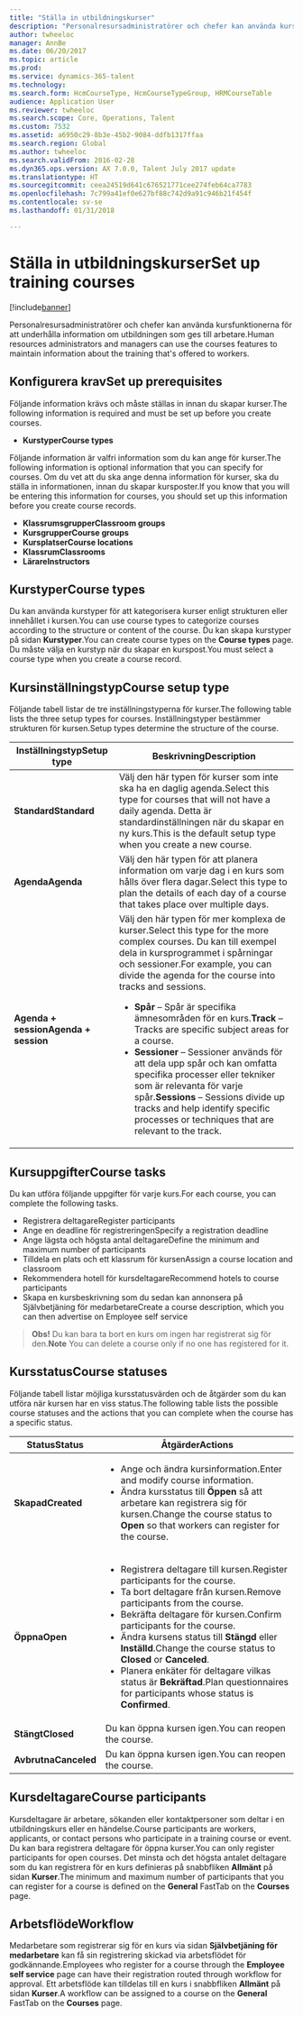 ```yaml
---
title: "Ställa in utbildningskurser"
description: "Personalresursadministratörer och chefer kan använda kursfunktionerna för att underhålla information om utbildningen som ges till arbetare."
author: twheeloc
manager: AnnBe
ms.date: 06/20/2017
ms.topic: article
ms.prod: 
ms.service: dynamics-365-talent
ms.technology: 
ms.search.form: HcmCourseType, HcmCourseTypeGroup, HRMCourseTable
audience: Application User
ms.reviewer: twheeloc
ms.search.scope: Core, Operations, Talent
ms.custom: 7532
ms.assetid: a6950c29-8b3e-45b2-9084-ddfb1317ffaa
ms.search.region: Global
ms.author: twheeloc
ms.search.validFrom: 2016-02-28
ms.dyn365.ops.version: AX 7.0.0, Talent July 2017 update
ms.translationtype: HT
ms.sourcegitcommit: ceea24519d641c676521771cee274feb64ca7783
ms.openlocfilehash: 7c799a41ef0e627bf88c742d9a91c946b21f454f
ms.contentlocale: sv-se
ms.lasthandoff: 01/31/2018

---
```


# <a name="set-up-training-courses"></a><span data-ttu-id="105e5-103">Ställa in utbildningskurser</span><span class="sxs-lookup"><span data-stu-id="105e5-103">Set up training courses</span></span>

[!include[banner](includes/banner.md)]


<span data-ttu-id="105e5-104">Personalresursadministratörer och chefer kan använda kursfunktionerna för att underhålla information om utbildningen som ges till arbetare.</span><span class="sxs-lookup"><span data-stu-id="105e5-104">Human resources administrators and managers can use the courses features to maintain information about the training that's offered to workers.</span></span>

 <a name="set-up-prerequisites"></a><span data-ttu-id="105e5-105"> Konfigurera krav</span><span class="sxs-lookup"><span data-stu-id="105e5-105">Set up prerequisites</span></span>
---------------------

<span data-ttu-id="105e5-106">Följande information krävs och måste ställas in innan du skapar kurser.</span><span class="sxs-lookup"><span data-stu-id="105e5-106">The following information is required and must be set up before you create courses.</span></span>
-   <span data-ttu-id="105e5-107">**Kurstyper**</span><span class="sxs-lookup"><span data-stu-id="105e5-107">**Course types**</span></span>

<span data-ttu-id="105e5-108">Följande information är valfri information som du kan ange för kurser.</span><span class="sxs-lookup"><span data-stu-id="105e5-108">The following information is optional information that you can specify for courses.</span></span> <span data-ttu-id="105e5-109">Om du vet att du ska ange denna information för kurser, ska du ställa in informationen, innan du skapar kursposter.</span><span class="sxs-lookup"><span data-stu-id="105e5-109">If you know that you will be entering this information for courses, you should set up this information before you create course records.</span></span>
-   <span data-ttu-id="105e5-110">**Klassrumsgrupper**</span><span class="sxs-lookup"><span data-stu-id="105e5-110">**Classroom groups**</span></span>
-   <span data-ttu-id="105e5-111">**Kursgrupper**</span><span class="sxs-lookup"><span data-stu-id="105e5-111">**Course groups**</span></span>
-   <span data-ttu-id="105e5-112">**Kursplatser**</span><span class="sxs-lookup"><span data-stu-id="105e5-112">**Course locations**</span></span>
-   <span data-ttu-id="105e5-113">**Klassrum**</span><span class="sxs-lookup"><span data-stu-id="105e5-113">**Classrooms**</span></span>
-   <span data-ttu-id="105e5-114">**Lärare**</span><span class="sxs-lookup"><span data-stu-id="105e5-114">**Instructors**</span></span>

## <a name="course-types"></a><span data-ttu-id="105e5-115">Kurstyper</span><span class="sxs-lookup"><span data-stu-id="105e5-115">Course types</span></span>
<span data-ttu-id="105e5-116">Du kan använda kurstyper för att kategorisera kurser enligt strukturen eller innehållet i kursen.</span><span class="sxs-lookup"><span data-stu-id="105e5-116">You can use course types to categorize courses according to the structure or content of the course.</span></span> <span data-ttu-id="105e5-117">Du kan skapa kurstyper på sidan **Kurstyper**.</span><span class="sxs-lookup"><span data-stu-id="105e5-117">You can create course types on the **Course types** page.</span></span> <span data-ttu-id="105e5-118">Du måste välja en kurstyp när du skapar en kurspost.</span><span class="sxs-lookup"><span data-stu-id="105e5-118">You must select a course type when you create a course record.</span></span>

## <a name="course-setup-type"></a><span data-ttu-id="105e5-119">Kursinställningstyp</span><span class="sxs-lookup"><span data-stu-id="105e5-119">Course setup type</span></span>
<span data-ttu-id="105e5-120">Följande tabell listar de tre inställningstyperna för kurser.</span><span class="sxs-lookup"><span data-stu-id="105e5-120">The following table lists the three setup types for courses.</span></span> <span data-ttu-id="105e5-121">Inställningstyper bestämmer strukturen för kursen.</span><span class="sxs-lookup"><span data-stu-id="105e5-121">Setup types determine the structure of the course.</span></span>

<table>
<thead>
<tr class="header">
<th><span data-ttu-id="105e5-122">Inställningstyp</span><span class="sxs-lookup"><span data-stu-id="105e5-122">Setup type</span></span></th>
<th><span data-ttu-id="105e5-123">Beskrivning</span><span class="sxs-lookup"><span data-stu-id="105e5-123">Description</span></span></th>
</tr>
</thead>
<tbody>
<tr class="odd">
<td><span data-ttu-id="105e5-124"><strong>Standard</strong></span><span class="sxs-lookup"><span data-stu-id="105e5-124"><strong>Standard</strong></span></span></td>
<td><span data-ttu-id="105e5-125">Välj den här typen för kurser som inte ska ha en daglig agenda.</span><span class="sxs-lookup"><span data-stu-id="105e5-125">Select this type for courses that will not have a daily agenda.</span></span> <span data-ttu-id="105e5-126">Detta är standardinställningen när du skapar en ny kurs.</span><span class="sxs-lookup"><span data-stu-id="105e5-126">This is the default setup type when you create a new course.</span></span></td>
</tr>
<tr class="even">
<td><span data-ttu-id="105e5-127"><strong>Agenda</strong></span><span class="sxs-lookup"><span data-stu-id="105e5-127"><strong>Agenda</strong></span></span></td>
<td><span data-ttu-id="105e5-128">Välj den här typen för att planera information om varje dag i en kurs som hålls över flera dagar.</span><span class="sxs-lookup"><span data-stu-id="105e5-128">Select this type to plan the details of each day of a course that takes place over multiple days.</span></span></td>
</tr>
<tr class="odd">
<td><span data-ttu-id="105e5-129"><strong>Agenda + session</strong></span><span class="sxs-lookup"><span data-stu-id="105e5-129"><strong>Agenda + session</strong></span></span></td>
<td><span data-ttu-id="105e5-130">Välj den här typen för mer komplexa de kurser.</span><span class="sxs-lookup"><span data-stu-id="105e5-130">Select this type for the more complex courses.</span></span> <span data-ttu-id="105e5-131">Du kan till exempel dela in kursprogrammet i spårningar och sessioner.</span><span class="sxs-lookup"><span data-stu-id="105e5-131">For example, you can divide the agenda for the course into tracks and sessions.</span></span>
<ul>
<li><span data-ttu-id="105e5-132"><strong>Spår</strong> – Spår är specifika ämnesområden för en kurs.</span><span class="sxs-lookup"><span data-stu-id="105e5-132"><strong>Track</strong> – Tracks are specific subject areas for a course.</span></span></li>
<li><span data-ttu-id="105e5-133"><strong>Sessioner</strong> – Sessioner används för att dela upp spår och kan omfatta specifika processer eller tekniker som är relevanta för varje spår.</span><span class="sxs-lookup"><span data-stu-id="105e5-133"><strong>Sessions</strong> – Sessions divide up tracks and help identify specific processes or techniques that are relevant to the track.</span></span></li>
</ul></td>
</tr>
</tbody>
</table>

## <a name="course-tasks"></a><span data-ttu-id="105e5-134">Kursuppgifter</span><span class="sxs-lookup"><span data-stu-id="105e5-134">Course tasks</span></span>
<span data-ttu-id="105e5-135">Du kan utföra följande uppgifter för varje kurs.</span><span class="sxs-lookup"><span data-stu-id="105e5-135">For each course, you can complete the following tasks.</span></span>
-   <span data-ttu-id="105e5-136">Registrera deltagare</span><span class="sxs-lookup"><span data-stu-id="105e5-136">Register participants</span></span>
-   <span data-ttu-id="105e5-137">Ange en deadline för registreringen</span><span class="sxs-lookup"><span data-stu-id="105e5-137">Specify a registration deadline</span></span>
-   <span data-ttu-id="105e5-138">Ange lägsta och högsta antal deltagare</span><span class="sxs-lookup"><span data-stu-id="105e5-138">Define the minimum and maximum number of participants</span></span>
-   <span data-ttu-id="105e5-139">Tilldela en plats och ett klassrum för kursen</span><span class="sxs-lookup"><span data-stu-id="105e5-139">Assign a course location and classroom</span></span>
-   <span data-ttu-id="105e5-140">Rekommendera hotell för kursdeltagare</span><span class="sxs-lookup"><span data-stu-id="105e5-140">Recommend hotels to course participants</span></span>
-   <span data-ttu-id="105e5-141">Skapa en kursbeskrivning som du sedan kan annonsera på Självbetjäning för medarbetare</span><span class="sxs-lookup"><span data-stu-id="105e5-141">Create a course description, which you can then advertise on Employee self service</span></span>

  ><span data-ttu-id="105e5-142">**Obs!** Du kan bara ta bort en kurs om ingen har registrerat sig för den.</span><span class="sxs-lookup"><span data-stu-id="105e5-142">**Note** You can delete a course only if no one has registered for it.</span></span> 
    
## <a name="course-statuses"></a><span data-ttu-id="105e5-143">Kursstatus</span><span class="sxs-lookup"><span data-stu-id="105e5-143">Course statuses</span></span>
<span data-ttu-id="105e5-144">Följande tabell listar möjliga kursstatusvärden och de åtgärder som du kan utföra när kursen har en viss status.</span><span class="sxs-lookup"><span data-stu-id="105e5-144">The following table lists the possible course statuses and the actions that you can complete when the course has a specific status.</span></span>

<table>
<thead>
<tr class="header">
<th><span data-ttu-id="105e5-145">Status</span><span class="sxs-lookup"><span data-stu-id="105e5-145">Status</span></span></th>
<th><span data-ttu-id="105e5-146">Åtgärder</span><span class="sxs-lookup"><span data-stu-id="105e5-146">Actions</span></span></th>
</tr>
</thead>
<tbody>
<tr class="odd">
<td><span data-ttu-id="105e5-147"><strong>Skapad</strong></span><span class="sxs-lookup"><span data-stu-id="105e5-147"><strong>Created</strong></span></span></td>
<td><ul>
<li><span data-ttu-id="105e5-148">Ange och ändra kursinformation.</span><span class="sxs-lookup"><span data-stu-id="105e5-148">Enter and modify course information.</span></span></li>
<li><span data-ttu-id="105e5-149">Ändra kursstatus till <strong>Öppen</strong> så att arbetare kan registrera sig för kursen.</span><span class="sxs-lookup"><span data-stu-id="105e5-149">Change the course status to <strong>Open</strong> so that workers can register for the course.</span></span></li>
</ul></td>
</tr>
<tr class="even">
<td><span data-ttu-id="105e5-150"><strong>Öppna</strong></span><span class="sxs-lookup"><span data-stu-id="105e5-150"><strong>Open</strong></span></span></td>
<td><ul>
<li><span data-ttu-id="105e5-151">Registrera deltagare till kursen.</span><span class="sxs-lookup"><span data-stu-id="105e5-151">Register participants for the course.</span></span></li>
<li><span data-ttu-id="105e5-152">Ta bort deltagare från kursen.</span><span class="sxs-lookup"><span data-stu-id="105e5-152">Remove participants from the course.</span></span></li>
<li><span data-ttu-id="105e5-153">Bekräfta deltagare för kursen.</span><span class="sxs-lookup"><span data-stu-id="105e5-153">Confirm participants for the course.</span></span></li>
<li><span data-ttu-id="105e5-154">Ändra kursens status till <strong>Stängd</strong> eller <strong>Inställd</strong>.</span><span class="sxs-lookup"><span data-stu-id="105e5-154">Change the course status to <strong>Closed</strong> or <strong>Canceled</strong>.</span></span></li>
<li><span data-ttu-id="105e5-155">Planera enkäter för deltagare vilkas status är <strong>Bekräftad</strong>.</span><span class="sxs-lookup"><span data-stu-id="105e5-155">Plan questionnaires for participants whose status is <strong>Confirmed</strong>.</span></span></li>
</ul></td>
</tr>
<tr class="odd">
<td><span data-ttu-id="105e5-156"><strong>Stängt</strong></span><span class="sxs-lookup"><span data-stu-id="105e5-156"><strong>Closed</strong></span></span></td>
<td><span data-ttu-id="105e5-157">Du kan öppna kursen igen.</span><span class="sxs-lookup"><span data-stu-id="105e5-157">You can reopen the course.</span></span></td>
</tr>
<tr class="even">
<td><span data-ttu-id="105e5-158"><strong>Avbrutna</strong></span><span class="sxs-lookup"><span data-stu-id="105e5-158"><strong>Canceled</strong></span></span></td>
<td><span data-ttu-id="105e5-159">Du kan öppna kursen igen.</span><span class="sxs-lookup"><span data-stu-id="105e5-159">You can reopen the course.</span></span></td>
</tr>
</tbody>
</table>

## <a name="course-participants"></a><span data-ttu-id="105e5-160">Kursdeltagare</span><span class="sxs-lookup"><span data-stu-id="105e5-160">Course participants</span></span>
<span data-ttu-id="105e5-161">Kursdeltagare är arbetare, sökanden eller kontaktpersoner som deltar i en utbildningskurs eller en händelse.</span><span class="sxs-lookup"><span data-stu-id="105e5-161">Course participants are workers, applicants, or contact persons who participate in a training course or event.</span></span> <span data-ttu-id="105e5-162">Du kan bara registrera deltagare för öppna kurser.</span><span class="sxs-lookup"><span data-stu-id="105e5-162">You can only register participants for open courses.</span></span> <span data-ttu-id="105e5-163">Det minsta och det högsta antalet deltagare som du kan registrera för en kurs definieras på snabbfliken **Allmänt** på sidan **Kurser**.</span><span class="sxs-lookup"><span data-stu-id="105e5-163">The minimum and maximum number of participants that you can register for a course is defined on the **General** FastTab on the **Courses** page.</span></span>

<a name="workflow"></a><span data-ttu-id="105e5-164">Arbetsflöde</span><span class="sxs-lookup"><span data-stu-id="105e5-164">Workflow</span></span>
--------

<span data-ttu-id="105e5-165">Medarbetare som registrerar sig för en kurs via sidan **Självbetjäning för medarbetare** kan få sin registrering skickad via arbetsflödet för godkännande.</span><span class="sxs-lookup"><span data-stu-id="105e5-165">Employees who register for a course through the **Employee self service** page can have their registration routed through workflow for approval.</span></span>  <span data-ttu-id="105e5-166">Ett arbetsflöde kan tilldelas till en kurs i snabbfliken **Allmänt** på sidan **Kurser**.</span><span class="sxs-lookup"><span data-stu-id="105e5-166">A workflow can be assigned to a course on the **General** FastTab on the **Courses** page.</span></span>






